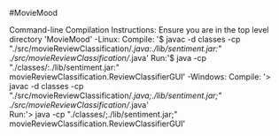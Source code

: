 #MovieMood

Command-line Compilation Instructions: Ensure you are in the top level directory 'MovieMood'
-Linux:
Compile: '$ javac -d classes -cp "./src/movieReviewClassification/*.java:./lib/sentiment.jar:" ./src/movieReviewClassification/*.java'
Run:'$ java -cp "./classes/:./lib/sentiment.jar:" movieReviewClassification.ReviewClassifierGUI'
-Windows:
Compile: '> javac -d classes -cp "./src/movieReviewClassification/*.java;./lib/sentiment.jar;" ./src/movieReviewClassification/*.java'  
Run:'> java -cp "./classes/;./lib/sentiment.jar;" movieReviewClassification.ReviewClassifierGUI'



